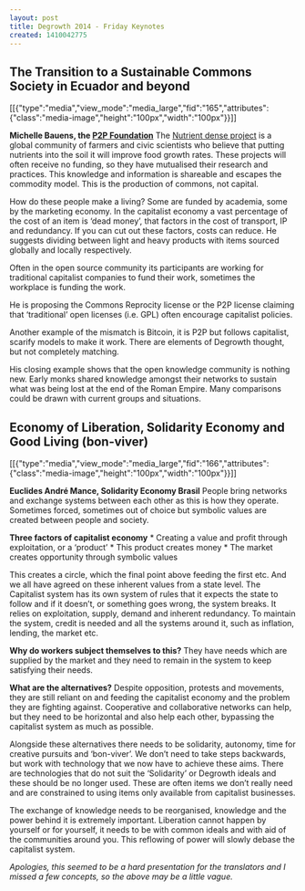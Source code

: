 ```yaml
---
layout: post
title: Degrowth 2014 - Friday Keynotes
created: 1410042775
---
```

<h2 id="thetransitiontoasustainablecommonssocietyinecuadorandbeyond">The Transition to a Sustainable Commons Society in Ecuador and beyond</h2>

[[{"type":"media","view_mode":"media_large","fid":"165","attributes":{"class":"media-image","height":"100px","width":"100px"}}]]

<strong>Michelle Bauens, the <a href="http://p2pfoundation.net/" target="_blank">P2P Foundation</a></strong> The <a href="http://nutrientdenseproject.com/" target="_blank">Nutrient dense project</a> is a global community of farmers and civic scientists who believe that putting nutrients into the soil it will improve food growth rates. These projects will often receive no funding, so they have mutualised their research and practices. This knowledge and information is shareable and escapes the commodity model. This is the production of commons, not capital.

How do these people make a living? Some are funded by academia, some by the marketing economy. In the capitalist economy a vast percentage of the cost of an item is &lsquo;dead money&rsquo;, that factors in the cost of transport, IP and redundancy. If you can cut out these factors, costs can reduce. He suggests dividing between light and heavy products with items sourced globally and locally respectively.

Often in the open source community its participants are working for traditional capitalist companies to fund their work, sometimes the workplace is funding the work.

He is proposing the Commons Reprocity license or the P2P license claiming that &lsquo;traditional&rsquo; open licenses (i.e. GPL) often encourage capitalist policies.

Another example of the mismatch is Bitcoin, it is P2P but follows capitalist, scarify models to make it work. There are elements of Degrowth thought, but not completely matching.

His closing example shows that the open knowledge community is nothing new. Early monks shared knowledge amongst their networks to sustain what was being lost at the end of the Roman Empire. Many comparisons could be drawn with current groups and situations.<h2 id="economyofliberationsolidarityeconomyandgoodlivingbem-viver">Economy of Liberation, Solidarity Economy and Good Living (bon-viver)</h2>

[[{"type":"media","view_mode":"media_large","fid":"166","attributes":{"class":"media-image","height":"100px","width":"100px"}}]]

<strong>Euclides André Mance, Solidarity Economy Brasil</strong> People bring networks and exchange systems between each other as this is how they operate. Sometimes forced, sometimes out of choice but symbolic values are created between people and society.

<strong>Three factors of capitalist economy</strong> * Creating a value and profit through exploitation, or a &lsquo;product&rsquo; * This product creates money * The market creates opportunity through symbolic values

This creates a circle, which the final point above feeding the first etc. And we all have agreed on these inherent values from a state level. The Capitalist system has its own system of rules that it expects the state to follow and if it doesn&rsquo;t, or something goes wrong, the system breaks. It relies on exploitation, supply, demand and inherent redundancy. To maintain the system, credit is needed and all the systems around it, such as inflation, lending, the market etc.

<strong>Why do workers subject themselves to this?</strong> They have needs which are supplied by the market and they need to remain in the system to keep satisfying their needs.

<strong>What are the alternatives?</strong> Despite opposition, protests and movements, they are still reliant on and feeding the capitalist economy and the problem they are fighting against. Cooperative and collaborative networks can help, but they need to be horizontal and also help each other, bypassing the capitalist system as much as possible.

Alongside these alternatives there needs to be solidarity, autonomy, time for creative pursuits and &lsquo;bon-viver&rsquo;. We don&rsquo;t need to take steps backwards, but work with technology that we now have to achieve these aims. There are technologies that do not suit the &lsquo;Solidarity&rsquo; or Degrowth ideals and these should be no longer used. These are often items we don&rsquo;t really need and are constrained to using items only available from capitalist businesses.

The exchange of knowledge needs to be reorganised, knowledge and the power behind it is extremely important. Liberation cannot happen by yourself or for yourself, it needs to be with common ideals and with aid of the communities around you. This reflowing of power will slowly debase the capitalist system.

<em>Apologies, this seemed to be a hard presentation for the translators and I missed a few concepts, so the above may be a little vague.</em>
